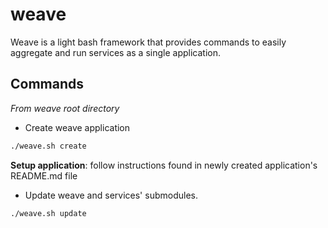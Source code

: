 # weave

Weave is a light bash framework that provides commands to easily aggregate and run services as a single application.

## Commands
*From weave root directory*

- Create weave application
```bash
./weave.sh create
```
**Setup application**: follow instructions found in newly created application's README.md file

- Update weave and services' submodules.
```bash
./weave.sh update
```
